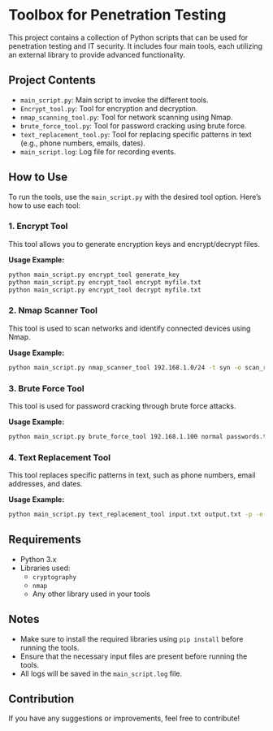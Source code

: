 
# Toolbox for Penetration Testing

This project contains a collection of Python scripts that can be used for penetration testing and IT security. It includes four main tools, each utilizing an external library to provide advanced functionality.

## Project Contents

- `main_script.py`: Main script to invoke the different tools.
- `Encrypt_tool.py`: Tool for encryption and decryption.
- `nmap_scanning_tool.py`: Tool for network scanning using Nmap.
- `brute_force_tool.py`: Tool for password cracking using brute force.
- `text_replacement_tool.py`: Tool for replacing specific patterns in text (e.g., phone numbers, emails, dates).
- `main_script.log`: Log file for recording events.

## How to Use

To run the tools, use the `main_script.py` with the desired tool option. Here’s how to use each tool:

### 1. Encrypt Tool

This tool allows you to generate encryption keys and encrypt/decrypt files.

**Usage Example:**

```bash
python main_script.py encrypt_tool generate_key
python main_script.py encrypt_tool encrypt myfile.txt
python main_script.py encrypt_tool decrypt myfile.txt
```

### 2. Nmap Scanner Tool

This tool is used to scan networks and identify connected devices using Nmap.

**Usage Example:**

```bash
python main_script.py nmap_scanner_tool 192.168.1.0/24 -t syn -o scan_results.txt
```

### 3. Brute Force Tool

This tool is used for password cracking through brute force attacks.

**Usage Example:**

```bash
python main_script.py brute_force_tool 192.168.1.100 normal passwords.txt -u admin
```

### 4. Text Replacement Tool

This tool replaces specific patterns in text, such as phone numbers, email addresses, and dates.

**Usage Example:**

```bash
python main_script.py text_replacement_tool input.txt output.txt -p -e -d
```

## Requirements

- Python 3.x
- Libraries used:
  - `cryptography`
  - `nmap`
  - Any other library used in your tools

## Notes

- Make sure to install the required libraries using `pip install` before running the tools.
- Ensure that the necessary input files are present before running the tools.
- All logs will be saved in the `main_script.log` file.

## Contribution

If you have any suggestions or improvements, feel free to contribute!
